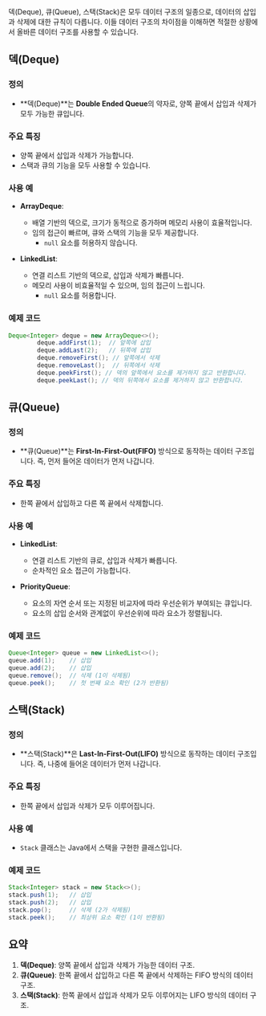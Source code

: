 덱(Deque), 큐(Queue), 스택(Stack)은 모두 데이터 구조의 일종으로, 데이터의 삽입과 삭제에 대한 규칙이 다릅니다. 이들 데이터 구조의 차이점을 이해하면 적절한 상황에서 올바른 데이터 구조를 사용할 수 있습니다.

## 덱(Deque)

### 정의
- **덱(Deque)**는 **Double Ended Queue**의 약자로, 양쪽 끝에서 삽입과 삭제가 모두 가능한 큐입니다.

### 주요 특징
- 양쪽 끝에서 삽입과 삭제가 가능합니다.
- 스택과 큐의 기능을 모두 사용할 수 있습니다.

### 사용 예
- **ArrayDeque**:
    - 배열 기반의 덱으로, 크기가 동적으로 증가하며 메모리 사용이 효율적입니다.
    - 임의 접근이 빠르며, 큐와 스택의 기능을 모두 제공합니다.
        - `null` 요소를 허용하지 않습니다.

- **LinkedList**:
    - 연결 리스트 기반의 덱으로, 삽입과 삭제가 빠릅니다.
    - 메모리 사용이 비효율적일 수 있으며, 임의 접근이 느립니다.
        - `null` 요소를 허용합니다.

### 예제 코드
```java
Deque<Integer> deque = new ArrayDeque<>();
        deque.addFirst(1);  // 앞쪽에 삽입
        deque.addLast(2);   // 뒤쪽에 삽입
        deque.removeFirst(); // 앞쪽에서 삭제
        deque.removeLast();  // 뒤쪽에서 삭제
        deque.peekFirst(); // 덱의 앞쪽에서 요소를 제거하지 않고 반환합니다.
        deque.peekLast(); // 덱의 뒤쪽에서 요소를 제거하지 않고 반환합니다.
```

## 큐(Queue)

### 정의
- **큐(Queue)**는 **First-In-First-Out(FIFO)** 방식으로 동작하는 데이터 구조입니다. 즉, 먼저 들어온 데이터가 먼저 나갑니다.

### 주요 특징
- 한쪽 끝에서 삽입하고 다른 쪽 끝에서 삭제합니다.

### 사용 예
- **LinkedList**:
  - 연결 리스트 기반의 큐로, 삽입과 삭제가 빠릅니다.
  - 순차적인 요소 접근이 가능합니다.

- **PriorityQueue**:
  - 요소의 자연 순서 또는 지정된 비교자에 따라 우선순위가 부여되는 큐입니다.
  - 요소의 삽입 순서와 관계없이 우선순위에 따라 요소가 정렬됩니다.

### 예제 코드
```java
Queue<Integer> queue = new LinkedList<>();
queue.add(1);    // 삽입
queue.add(2);    // 삽입
queue.remove();  // 삭제 (1이 삭제됨)
queue.peek();    // 첫 번째 요소 확인 (2가 반환됨)
```

## 스택(Stack)

### 정의
- **스택(Stack)**은 **Last-In-First-Out(LIFO)** 방식으로 동작하는 데이터 구조입니다. 즉, 나중에 들어온 데이터가 먼저 나갑니다.

### 주요 특징
- 한쪽 끝에서 삽입과 삭제가 모두 이루어집니다.

### 사용 예
- `Stack` 클래스는 Java에서 스택을 구현한 클래스입니다.

### 예제 코드
```java
Stack<Integer> stack = new Stack<>();
stack.push(1);   // 삽입
stack.push(2);   // 삽입
stack.pop();     // 삭제 (2가 삭제됨)
stack.peek();    // 최상위 요소 확인 (1이 반환됨)
```

## 요약

1. **덱(Deque)**: 양쪽 끝에서 삽입과 삭제가 가능한 데이터 구조.
2. **큐(Queue)**: 한쪽 끝에서 삽입하고 다른 쪽 끝에서 삭제하는 FIFO 방식의 데이터 구조.
3. **스택(Stack)**: 한쪽 끝에서 삽입과 삭제가 모두 이루어지는 LIFO 방식의 데이터 구조.
